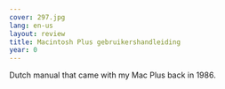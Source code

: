 ```yaml
---
cover: 297.jpg
lang: en-us
layout: review
title: Macintosh Plus gebruikershandleiding
year: 0
---
```

Dutch manual that came with my Mac Plus back in 1986.
